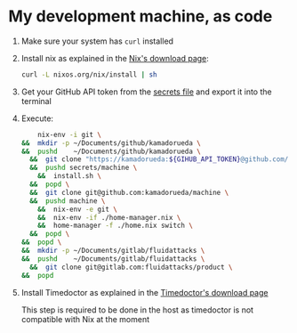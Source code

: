 # My development machine, as code

1.  Make sure your system has `curl` installed

1.  Install nix as explained in the
    [Nix's download page](https://nixos.org/download):

    ```bash
    curl -L nixos.org/nix/install | sh
    ```

1. Get your GitHub API token from the
    [secrets file](https://github.com/kamadorueda/secrets/blob/master/machine/secrets.sh)
    and export it into the terminal

1. Execute:

    ```bash
        nix-env -i git \
    &&  mkdir -p ~/Documents/github/kamadorueda \
    &&  pushd    ~/Documents/github/kamadorueda \
      &&  git clone "https://kamadorueda:${GIHUB_API_TOKEN}@github.com/kamadorueda/secrets" \
      &&  pushd secrets/machine \
        &&  install.sh \
      &&  popd \
      &&  git clone git@github.com:kamadorueda/machine \
      &&  pushd machine \
        &&  nix-env -e git \
        &&  nix-env -if ./home-manager.nix \
        &&  home-manager -f ./home.nix switch \
      &&  popd \
    &&  popd \
    &&  mkdir -p ~/Documents/gitlab/fluidattacks \
    &&  pushd    ~/Documents/gitlab/fluidattacks \
      &&  git clone git@gitlab.com:fluidattacks/product \
    &&  popd
    ```

1.  Install Timedoctor as explained in the
    [Timedoctor's download page](https://www.timedoctor.com/es/download.html)

    This step is required to be done in the host as timedoctor
    is not compatible with Nix at the moment
